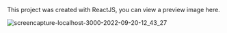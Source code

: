 This project was created with ReactJS, you can view a preview image here.

![screencapture-localhost-3000-2022-09-20-12_43_27](https://user-images.githubusercontent.com/99365579/191328795-e32ad0bc-d96c-44c7-bb6e-156c39c639b5.png)
